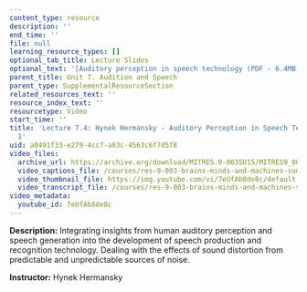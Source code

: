 ```yaml
---
content_type: resource
description: ''
end_time: ''
file: null
learning_resource_types: []
optional_tab_title: Lecture Slides
optional_text: '[Auditory perception in speech technology (PDF - 6.4MB)](resources/mitres_9_003sum15_lec7-4)'
parent_title: Unit 7. Audition and Speech
parent_type: SupplementalResourceSection
related_resources_text: ''
resource_index_text: ''
resourcetype: Video
start_time: ''
title: 'Lecture 7.4: Hynek Hermansky - Auditory Perception in Speech Technology Part
  1'
uid: a0491f33-e279-4cc7-a03c-4563c6f7d5f8
video_files:
  archive_url: https://archive.org/download/MITRES.9-003SU15/MITRES9_003SU15_Lecture_7-4_300k.mp4
  video_captions_file: /courses/res-9-003-brains-minds-and-machines-summer-course-summer-2015/9be6be36b9ec5f22946b6db310cc37e9_7eUfAb8de8c.vtt
  video_thumbnail_file: https://img.youtube.com/vi/7eUfAb8de8c/default.jpg
  video_transcript_file: /courses/res-9-003-brains-minds-and-machines-summer-course-summer-2015/ce07538d3db26e5e36dbac28290ec86d_7eUfAb8de8c.pdf
video_metadata:
  youtube_id: 7eUfAb8de8c
---
```


**Description:** Integrating insights from human auditory perception and speech generation into the development of speech production and recognition technology. Dealing with the effects of sound distortion from predictable and unpredictable sources of noise.

**Instructor:** Hynek Hermansky